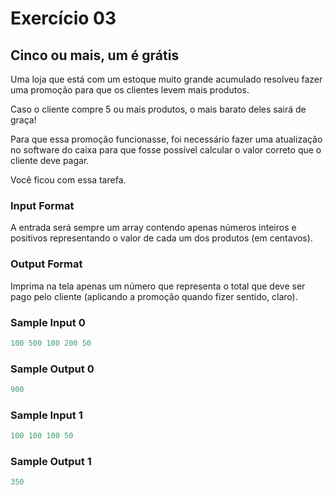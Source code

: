 # Exercício 03

## Cinco ou mais, um é grátis

Uma loja que está com um estoque muito grande acumulado resolveu fazer uma promoção para que os clientes levem mais produtos.

Caso o cliente compre 5 ou mais produtos, o mais barato deles sairá de graça!

Para que essa promoção funcionasse, foi necessário fazer uma atualização no software do caixa para que fosse possível calcular o valor correto que o cliente deve pagar.

Você ficou com essa tarefa.
  
### Input Format

A entrada será sempre um array contendo apenas números inteiros e positivos representando o valor de cada um dos produtos (em centavos).

### Output Format

Imprima na tela apenas um número que representa o total que deve ser pago pelo cliente (aplicando a promoção quando fizer sentido, claro).

### Sample Input 0

```javascript
100 500 100 200 50
```
### Sample Output 0

```javascript
900
```
### Sample Input 1

```javascript
100 100 100 50
```
### Sample Output 1

```javascript
350
```
